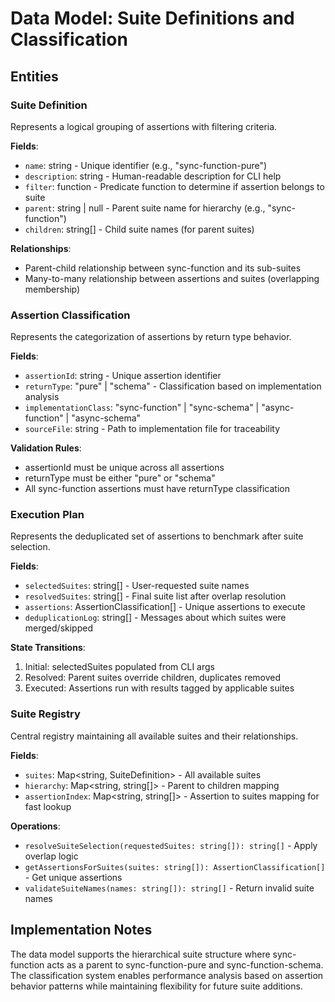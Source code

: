 # Data Model: Suite Definitions and Classification

## Entities

### Suite Definition

Represents a logical grouping of assertions with filtering criteria.

**Fields**:

- `name`: string - Unique identifier (e.g., "sync-function-pure")
- `description`: string - Human-readable description for CLI help
- `filter`: function - Predicate function to determine if assertion belongs to suite
- `parent`: string | null - Parent suite name for hierarchy (e.g., "sync-function")
- `children`: string[] - Child suite names (for parent suites)

**Relationships**:

- Parent-child relationship between sync-function and its sub-suites
- Many-to-many relationship between assertions and suites (overlapping membership)

### Assertion Classification

Represents the categorization of assertions by return type behavior.

**Fields**:

- `assertionId`: string - Unique assertion identifier
- `returnType`: "pure" | "schema" - Classification based on implementation analysis
- `implementationClass`: "sync-function" | "sync-schema" | "async-function" | "async-schema"
- `sourceFile`: string - Path to implementation file for traceability

**Validation Rules**:

- assertionId must be unique across all assertions
- returnType must be either "pure" or "schema"
- All sync-function assertions must have returnType classification

### Execution Plan

Represents the deduplicated set of assertions to benchmark after suite selection.

**Fields**:

- `selectedSuites`: string[] - User-requested suite names
- `resolvedSuites`: string[] - Final suite list after overlap resolution
- `assertions`: AssertionClassification[] - Unique assertions to execute
- `deduplicationLog`: string[] - Messages about which suites were merged/skipped

**State Transitions**:

1. Initial: selectedSuites populated from CLI args
2. Resolved: Parent suites override children, duplicates removed
3. Executed: Assertions run with results tagged by applicable suites

### Suite Registry

Central registry maintaining all available suites and their relationships.

**Fields**:

- `suites`: Map<string, SuiteDefinition> - All available suites
- `hierarchy`: Map<string, string[]> - Parent to children mapping
- `assertionIndex`: Map<string, string[]> - Assertion to suites mapping for fast lookup

**Operations**:

- `resolveSuiteSelection(requestedSuites: string[]): string[]` - Apply overlap logic
- `getAssertionsForSuites(suites: string[]): AssertionClassification[]` - Get unique assertions
- `validateSuiteNames(names: string[]): string[]` - Return invalid suite names

## Implementation Notes

The data model supports the hierarchical suite structure where sync-function acts as a parent to sync-function-pure and sync-function-schema. The classification system enables performance analysis based on assertion behavior patterns while maintaining flexibility for future suite additions.
